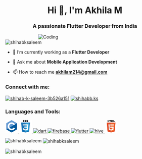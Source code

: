 <!-- [![MasterHead](https://pasinfotech.com/wp-content/uploads/2019/06/flutter-banner.jpg)](https://www.linkedin.com/in/akhila-m-a434b0299/) -->
<h1 align="center">Hi 👋, I'm Akhila M</h1>
<h3 align="center">A passionate Flutter Developer from India</h3>
<img align="right" alt="Coding" width="400" src="https://media1.giphy.com/media/qgQUggAC3Pfv687qPC/giphy.gif">

<p align="left"> <img src="https://komarev.com/ghpvc/?username=shihabksaleem&label=Profile%20views&color=0e75b6&style=flat" alt="shihabksaleem" /> </p>

- 🌱 I’m currently working as a **Flutter Developer**

- 💬 Ask me about **Mobile Application Development**

- 📫 How to reach me **akhilam214@gmail.com**

<h3 align="left">Connect with me:</h3>
<p align="left">
<a href="https://www.linkedin.com/in/akhila-m-a434b0299" target="blank"><img align="center" src="https://raw.githubusercontent.com/rahuldkjain/github-profile-readme-generator/master/src/images/icons/Social/linked-in-alt.svg" alt="shihab-k-saleem-3b526a151" height="30" width="40" /></a>
<a href="https://instagram.com/shihabb.ks" target="blank"><img align="center" src="https://raw.githubusercontent.com/rahuldkjain/github-profile-readme-generator/master/src/images/icons/Social/instagram.svg" alt="shihabb.ks" height="30" width="40" /></a>
</p>

<h3 align="left">Languages and Tools:</h3>
<p align="left"> <a href="https://www.cprogramming.com/" target="_blank" rel="noreferrer"> <img src="https://raw.githubusercontent.com/devicons/devicon/master/icons/c/c-original.svg" alt="c" width="40" height="40"/> </a> <a href="https://www.w3schools.com/css/" target="_blank" rel="noreferrer"> <img src="https://raw.githubusercontent.com/devicons/devicon/master/icons/css3/css3-original-wordmark.svg" alt="css3" width="40" height="40"/> </a> <a href="https://dart.dev" target="_blank" rel="noreferrer"> <img src="https://www.vectorlogo.zone/logos/dartlang/dartlang-icon.svg" alt="dart" width="40" height="40"/> </a> <a href="https://firebase.google.com/" target="_blank" rel="noreferrer"> <img src="https://www.vectorlogo.zone/logos/firebase/firebase-icon.svg" alt="firebase" width="40" height="40"/> </a> <a href="https://flutter.dev" target="_blank" rel="noreferrer"> <img src="https://www.vectorlogo.zone/logos/flutterio/flutterio-icon.svg" alt="flutter" width="40" height="40"/> </a> <a href="https://hive.apache.org/" target="_blank" rel="noreferrer"> <img src="https://www.vectorlogo.zone/logos/apache_hive/apache_hive-icon.svg" alt="hive" width="40" height="40"/> </a> <a href="https://www.w3.org/html/" target="_blank" rel="noreferrer"> <img src="https://raw.githubusercontent.com/devicons/devicon/master/icons/html5/html5-original-wordmark.svg" alt="html5" width="40" height="40"/> </a> </p>

<p><img align="left" src="https://github-readme-stats.vercel.app/api/top-langs?username=shihabksaleem&show_icons=true&locale=en&layout=compact" alt="shihabksaleem" /></p>

<p>&nbsp;<img align="center" src="https://github-readme-stats.vercel.app/api?username=shihabksaleem&show_icons=true&locale=en" alt="shihabksaleem" /></p>

<p><img align="center" src="https://github-readme-streak-stats.herokuapp.com/?user=shihabksaleem&" alt="shihabksaleem" /></p>
